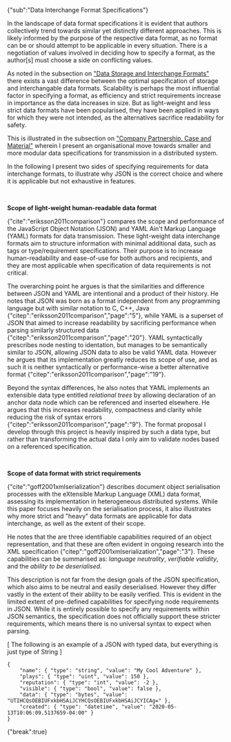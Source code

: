 {"sub":"Data Interchange Format Specifications"}

In the landscape of data format specifications it is evident that authors collectively trend towards similar yet distinctly different approaches. This is likely informed by the purpose of the respective data format, as no format can be or should attempt to be applicable in every situation. There is a negotiation of values involved in deciding how to specify a format, as the author[s] must choose a side on conflicting values.

As noted in the subsection on ["Data Storage and Interchange Formats"](#datastorageandinterchangeformats) there exists a vast difference between the optimal specification of storage and interchangable data formats. Scalability is perhaps the most influential factor in specifying a format, as efficiency and strict requirements increase in importance as the data increases in size. But as light-weight and less strict data formats have been popularised, they have been applied in ways for which they were not intended, as the alternatives sacrifice readability for safety.

This is illustrated in the subsection on ["Company Partnership, Case and Material"](#companypartnershipcaseandmaterial") wherein I present an organisational move towards smaller and more modular data specifications for transmission in a distributed system.

In the following I present two sides of specifying requirements for data interchange formats, to illustrate why JSON is the correct choice and where it is applicable but not exhaustive in features.

<br>

**Scope of light-weight human-readable data format**

{"cite":"eriksson2011comparison"} compares the scope and performance of the JavaScript Object Notation (JSON) and YAML Ain't Markup Language (YAML) formats for data transmission. These light-weight data interchange formats aim to structure information with minimal additional data, such as tags or type/requirement specifications. Their purpose is to increase human-readability and ease-of-use for both authors and recipients, and they are most applicable when specification of data requirements is not critical.

The overarching point he argues is that the similarities and difference between JSON and YAML are intentional and a product of their history. He notes that JSON was born as a format independent from any programming language but with similar notation to C, C++, Java {"citep":"eriksson2011comparison","page":"5"}, while YAML is a superset of JSON that aimed to increase readability by sacrificing performance when parsing similarly structured data {"citep":"eriksson2011comparison","page":"20"}. YAML syntactically prescribes node nesting to identation, but manages to be semantically similar to JSON, allowing JSON data to also be valid YAML data. However he argues that its implementation greatly reduces its scope of use, and as such it is neither syntactically or performance-wise a better alternative format {"citep":"eriksson2011comparison","page":"19"}.

Beyond the syntax differences, he also notes that YAML implements an extensible data type entitled *relational trees* by allowing declaration of an anchor data node which can be referenced and inserted elsewhere. He argues that this increases readability, compactness and clarity while reducing the risk of syntax errors {"citep":"eriksson2011comparison","page":"9"}. The format proposal I develop through this project is heavily inspired by such a data type, but rather than transforming the actual data I only aim to validate nodes based on a referenced specification.

<br>

**Scope of data format with strict requirements**

{"cite":"goff2001xmlserialization"} describes document object serialisation processes with the eXtensible Markup Language (XML) data format, assessing its implementation in heterogeneous distributed systems. While this paper focuses heavily on the serialisation process, it also illustrates why more strict and "heavy" data formats are applicable for data interchange, as well as the extent of their scope.

He notes that the are three identifiable capabilities required of an object representation, and that these are often evident in ongoing research into the XML specification {"citep":"goff2001xmlserialization","page":"3"}. These capabilities can be summarised as: *language neutrality*, *verifiable validity*, and the *ability to be deserialised*.

This description is not far from the design goals of the JSON specification, which also aims to be neutral and easily deserialised. However they differ vastly in the extent of their ability to be easily verified. This is evident in the limited extent of pre-defined capabilities for specifying node requirements in JSON. While it is entirely possible to specify any requirements within JSON semantics, the specification does not officially support these stricter requirements, which means there is no universal syntax to expect when parsing.

[ The following is an example of a JSON with typed data, but everything is just type of String ]

```
{
    "name": { "type": "string", "value": "My Cool Adventure" },
    "plays": { "type": "uint", "value": 150 },
    "reputation": { "type": "int", "value": -2 },
    "visible": { "type": "bool", "value": false },
    "data": { "type": "bytes", "value": "UTIHCQsOEBIUFxkbHSAiJCYHCQsOEBIUFxkbHSAiJCYICAg=" },
    "created": { "type": "datetime", "value": "2020-05-13T10:06:09.5137659-04:00" }
}
```

{"break":true}